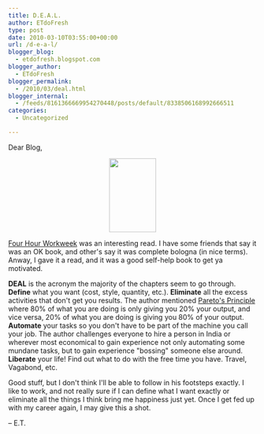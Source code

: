 ```yaml
---
title: D.E.A.L.
author: ETdoFresh
type: post
date: 2010-03-10T03:55:00+00:00
url: /d-e-a-l/
blogger_blog:
  - etdofresh.blogspot.com
blogger_author:
  - ETdoFresh
blogger_permalink:
  - /2010/03/deal.html
blogger_internal:
  - /feeds/8161366669954270448/posts/default/8338506168992666511
categories:
  - Uncategorized

---
```

<div xmlns='http://www.w3.org/1999/xhtml'>
  <p>
    Dear Blog,
  </p>
  
  <p align='center'>
    <img height="150" width="95" src="http://fourhourworkweek.com/downloads/cover-lorez.jpg" />
  </p>
  
  <p>
    <a href="http://www.fourhourworkweek.com/">Four Hour Workweek</a> was an interesting read. I have some friends that say it was an OK book, and other's say it was complete bologna (in nice terms). Anway, I gave it a read, and it was a good self-help book to get ya motivated.
  </p>
  
  <p>
    <strong>DEAL</strong> is the acronym the majority of the chapters seem to go through. <strong>Define</strong> what you want (cost, style, quantity, etc.). <strong>Eliminate</strong> all the excess activities that don't get you results. The author mentioned <a href="http://en.wikipedia.org/wiki/Pareto_principle">Pareto's Principle</a> where 80% of what you are doing is only giving you 20% your output, and vice versa, 20% of what you are doing is giving you 80% of your output. <strong>Automate</strong> your tasks so you don't have to be part of the machine you call your job. The author challenges everyone to hire a person in India or wherever most economical to gain experience not only automating some mundane tasks, but to gain experience "bossing" someone else around. <strong>Liberate</strong> your life! Find out what to do with the free time you have. Travel, Vagabond, etc.
  </p>
  
  <p>
    Good stuff, but I don't think I'll be able to follow in his footsteps exactly. I like to work, and not really sure if I can define what I want exactly or eliminate all the things I think bring me happiness just yet. Once I get fed up with my career again, I may give this a shot.
  </p>
  
  <p>
    – E.T.
  </p>
</div>